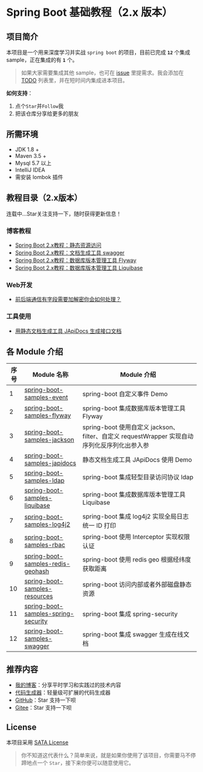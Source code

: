 # Spring Boot 基础教程（2.x 版本）

## 项目简介
本项目是一个用来深度学习并实战 `spring boot` 的项目，目前已完成 **`12`** 个集成 sample，正在集成的有 **`1`** 个。

> 如果大家需要集成其他 sample，也可在 [issue](https://github.com/zhuyizhuo/spring-boot-samples/issues/new) 里提需求。我会添加在 [TODO](./TODO.md) 列表里，并在短时间内集成进本项目。

**如何支持**：
1. 点个`Star`并`Follow`我
2. 把该仓库分享给更多的朋友

## 所需环境
- JDK 1.8 +
- Maven 3.5 +
- Mysql 5.7 以上
- IntelliJ IDEA
- 需安装 lombok 插件

## 教程目录（2.x版本）

连载中...Star关注支持一下，随时获得更新信息！

### 博客教程

- [Spring Boot 2.x教程：静态资源访问](http://zhuyizhuo.online/2020/06/11/spring-boot-resources-visit/)
- [Spring Boot 2.x教程：文档生成工具 swagger](http://zhuyizhuo.online/2020/06/17/spring-boot-swagger/)
- [Spring Boot 2.x教程：数据库版本管理工具 Flyway](http://zhuyizhuo.online/2020/06/21/spring-boot-flyway-database-version-control/)
- [Spring Boot 2.x教程：数据库版本管理工具 Liquibase](http://zhuyizhuo.online/2020/07/04/spring-boot-liquibase-database-version-controller/)

### Web开发
- [前后端通信有字段需要加解密你会如何处理？](http://zhuyizhuo.online/2020/07/12/spring-boot-jackson/)

### 工具使用
- [用静态文档生成工具 JApiDocs 生成接口文档](http://zhuyizhuo.online/2020/07/16/japidocs/)

## 各 Module 介绍

|序号| Module 名称                                                  | Module 介绍                                                  |
|---| ------------------------------------------------------------ | ------------------------------------------------------------ |
|1  | [spring-boot-samples-event](./spring-boot-samples-event) | spring-boot 自定义事件 Demo |
|2  | [spring-boot-samples-flyway](./spring-boot-samples-flyway) | spring-boot 集成数据库版本管理工具 Flyway |
|3  | [spring-boot-samples-jackson](./spring-boot-samples-jackson) | spring-boot 使用自定义 jackson、filter、自定义 requestWrapper 实现自动序列化反序列化出参入参 |
|4  | [spring-boot-samples-japidocs](./spring-boot-samples-japidocs) | 静态文档生成工具 JApiDocs 使用 Demo |
|5  | [spring-boot-samples-ldap](./spring-boot-samples-ldap) | spring-boot 集成轻型目录访问协议 ldap |
|6  | [spring-boot-samples-liquibase](./spring-boot-samples-liquibase) | spring-boot 集成数据库版本管理工具 Liquibase |
|7  | [spring-boot-samples-log4j2](./spring-boot-samples-log4j2)     | spring-boot 集成 log4j2 实现全局日志统一 ID 打印 |
|8  | [spring-boot-samples-rbac](./spring-boot-samples-rbac)     | spring-boot 使用 Interceptor 实现权限认证 |
|9  | [spring-boot-samples-redis-geohash](./spring-boot-samples-redis-geohash)     | spring-boot 使用 redis geo 根据经纬度获取距离  |
|10 | [spring-boot-samples-resources](./spring-boot-samples-resources) | spring-boot 访问内部或者外部磁盘静态资源 |
|11 | [spring-boot-samples-spring-security](./spring-boot-samples-spring-security) | spring-boot 集成 spring-security |
|12 | [spring-boot-samples-swagger](./spring-boot-samples-swagger) | spring-boot 集成 swagger 生成在线文档 |

## 推荐内容

- [我的博客](http://zhuyizhuo.online/)：分享平时学习和实践过的技术内容
- [代码生成器](http://zhuyizhuo.online/code-generator-doc/)：轻量级可扩展的代码生成器
- [GitHub](https://github.com/zhuyizhuo/spring-boot-samples)：Star 支持一下呗
- [Gitee](https://gitee.com/zhuyizhuo/spring-boot-samples)：Star 支持一下呗

## License

本项目采用 [SATA License](https://github.com/zTrix/sata-license)

> 你不知道这代表什么？简单来说，就是如果你使用了该项目，你需要马不停蹄地点一个 `Star`，接下来你便可以随意使用它。